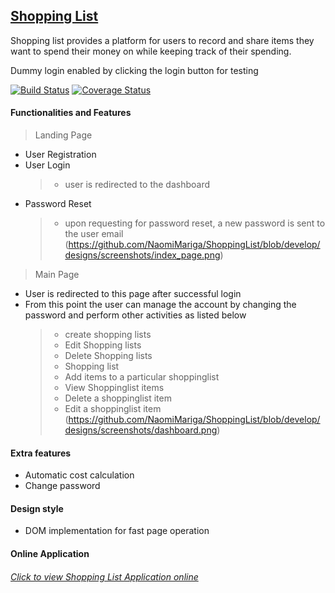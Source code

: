 ## [Shopping List](https://naomimariga.github.io/ShoppingList "Visit Page")
Shopping list provides a platform for users to record and share items they want to spend their money on while keeping track of their spending.

Dummy login enabled by clicking the login button for testing

[![Build Status](https://travis-ci.org/NaomiMariga/ShoppingList.svg?branch=develop)](https://travis-ci.org/NaomiMariga/ShoppingList)
[![Coverage Status](https://coveralls.io/repos/github/NaomiMariga/ShoppingList/badge.svg?branch=develop)](https://coveralls.io/github/NaomiMariga/ShoppingList?branch=develop)
#### Functionalities and Features
> Landing Page
- User Registration
- User Login
    > - user is redirected to the dashboard
- Password Reset
    > - upon requesting for password reset, a new password is sent to the user email
(https://github.com/NaomiMariga/ShoppingList/blob/develop/designs/screenshots/index_page.png)
> Main Page
   - User is redirected to this page after successful login
   - From this point the user can manage the account by changing the password and perform other activities as listed below
        > - create shopping lists
        > - Edit Shopping lists
        > - Delete Shopping lists
        > - Shopping list
        > - Add items to a particular shoppinglist
        > - View Shoppinglist items
        > - Delete a shoppinglist item
        > - Edit a shoppinglist item
(https://github.com/NaomiMariga/ShoppingList/blob/develop/designs/screenshots/dashboard.png)
#### Extra features
- Automatic cost calculation
- Change password
#### Design style
- DOM implementation for fast page operation

#### Online Application
 ###### [Click to view Shopping List Application online](http://naomishoppinglist.herokuapp.com)